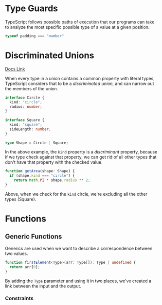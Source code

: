 # Type Guards

TypeScript follows possible paths of execution that our programs can take to analyze the most specific possible type of a value at a given position.

```ts
typeof padding === "number"
```

# Discriminated Unions

[Docs Link](https://www.typescriptlang.org/docs/handbook/2/narrowing.html#discriminated-unions)

When every type in a union contains a common property with literal types, TypeScript considers that to be a _discriminated union_, and can narrow out the members of the union.

```ts
interface Circle {
  kind: "circle";
  radius: number;
}
 
interface Square {
  kind: "square";
  sideLength: number;
}
 
type Shape = Circle | Square;
```

In the above example, the `kind` property is a *discriminant* property, because if we type check against that property, we can get rid of all other types that don't have that property with the checked value.

```ts
function getArea(shape: Shape) {
  if (shape.kind === "circle") {
    return Math.PI * shape.radius ** 2;
}
```

Above, when we check for the `kind` circle, we're excluding all the other types (Square).

# Functions
## Generic Functions

Generics are used when we want to describe a correspondence between two values.
```ts
function firstElement<Type>(arr: Type[]): Type | undefined {
  return arr[0];
}
```
By adding the `Type` parameter and using it in two places, we've created a link between the input and the output.

### Constraints


